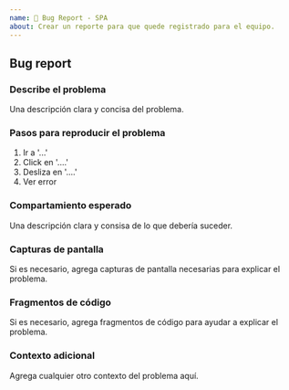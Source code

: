 ```yaml
---
name: 🐛 Bug Report - SPA
about: Crear un reporte para que quede registrado para el equipo.
---
```


<!--
Antes de comenzar, verifica que el reporte es entendible y reproducible.
Para que el reporte sea entendible, usa una sintáxis de Markdown correcta.

https://guides.github.com/features/mastering-markdown/
-->

## Bug report

### Describe el problema

Una descripción clara y concisa del problema.

### Pasos para reproducir el problema

1. Ir a '...'
2. Click en '....'
3. Desliza en '....'
4. Ver error

### Compartamiento esperado

Una descripción clara y consisa de lo que debería suceder.

### Capturas de pantalla

Si es necesario, agrega capturas de pantalla necesarias para explicar el problema.

### Fragmentos de código

Si es necesario, agrega fragmentos de código para ayudar a explicar el problema.

### Contexto adicional

Agrega cualquier otro contexto del problema aquí.
